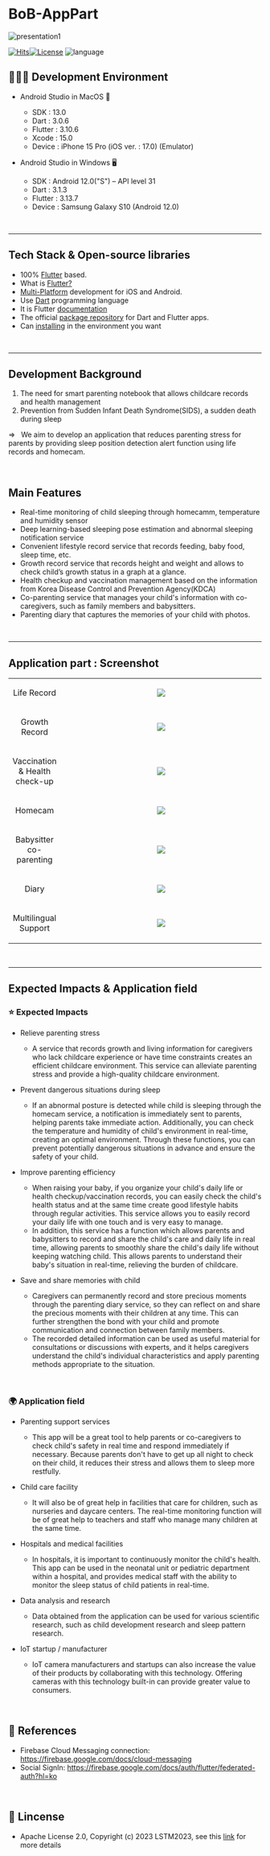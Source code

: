 # BoB-AppPart
![presentation1](https://github.com/LSTM2023/BoB-AppPart/assets/87134443/a6e0bae9-ad96-44b4-82f3-4157707e2e69)

<p align="center">
	
[
![Hits](https://hits.seeyoufarm.com/api/count/incr/badge.svg?url=https%3A%2F%2Fgithub.com%2FLSTM2023%2FBoB-AppPart&count_bg=%2379C83D&title_bg=%23555555&icon=&icon_color=%23E7E7E7&title=hits&edge_flat=false)![License](https://img.shields.io/badge/License-Apache%202.0-blue.svg)](https://opensource.org/licenses/Apache-2.0) ![language](https://img.shields.io/badge/language-flutter-yellow)
</p>


## 🧑🏻‍💻 Development Environment
-	Android Studio in MacOS 📱
    - SDK : 13.0
    - Dart : 3.0.6
    - Flutter : 3.10.6
    - Xcode : 15.0
    - Device : iPhone 15 Pro (iOS ver. : 17.0) (Emulator)

-	Android Studio in Windows 🖥️
    - SDK : Android 12.0("S") – API level 31
    - Dart : 3.1.3
    - Flutter : 3.13.7
    - Device : Samsung Galaxy S10 (Android 12.0)

<br>
<hr>

## Tech Stack & Open-source libraries
- 100% [Flutter](https://flutter.dev/) based.
- What is [Flutter?](https://aws.amazon.com/ko/what-is/flutter/)
- [Multi-Platform](https://flutter.dev/multi-platform) development for iOS and Android.
- Use [Dart](https://dart.dev/) programming language
- It is Flutter [documentation](https://docs.flutter.dev/)
- The official [package repository](https://pub.dev/) for Dart and Flutter apps.
- Can [installing](https://docs.flutter.dev/get-started/install) in the environment you want

<br>
<hr>

## Development Background

1. The need for smart parenting notebook that allows childcare records and health management
2. Prevention from Sudden Infant Death Syndrome(SIDS), a sudden death during sleep

&Rightarrow; &nbsp; We aim to develop an application that reduces parenting stress for parents by providing sleep position detection alert function using life records and homecam.

<br>

## Main Features

- Real-time monitoring of child sleeping through homecamm, temperature and humidity sensor
- Deep learning-based sleeping pose estimation and abnormal sleeping notification service
- Convenient lifestyle record service that records feeding, baby food, sleep time, etc.
- Growth record service that records height and weight and allows to check child’s growth status in a graph at a glance.
- Health checkup and vaccination management based on the information from Korea Disease Control and Prevention Agency(KDCA)
- Co-parenting service that manages your child's information with co-caregivers, such as family members and babysitters.
- Parenting diary that captures the memories of your child with photos.

<br>
<hr>

## Application part : Screenshot

<table width="10%">
  <tbody>
    <tr>
      <td width='20%' align=center>
        <p>Life Record</p>
      </td>
      <td align=center>
        <img src="https://github.com/LSTM2023/BoB-AppPart/assets/87134427/802e4854-c0b9-4d51-86bf-80a5113b326c">
      </td>
    </tr>
    <tr>
      <td width='20%' align=center>
        <p>Growth Record</p>
      </td>
      <td align=center>
        <img src="https://github.com/LSTM2023/BoB-AppPart/assets/87134427/49bc6ce7-5f65-4641-9807-703412f5386f">
      </td>
    </tr>
    <tr>
      <td width='20%' align=center>
        <p>Vaccination & Health check-up</p>
      </td>      
      <td align=center>
        <img src="https://github.com/LSTM2023/BoB-AppPart/assets/87134427/bff1b418-acb8-4648-a7c5-60d6b4118421">
      </td>
    </tr>
    <tr>
      <td width='20%' align=center>
        <p>Homecam</p>
      </td>
      <td align=center>
        <img src="https://github.com/LSTM2023/BoB-AppPart/assets/87134427/a7e35d43-3940-436a-a114-19d3a58285ca">
      </td>
    </tr>     
    <tr>
      <td width='20%' align=center>
        <p>Babysitter co-parenting</p>
      </td>
      <td align=center>
        <img src="https://github.com/LSTM2023/BoB-AppPart/assets/87134427/cb2b474e-98fd-457f-860e-b9671b3e90e6">
      </td>
    </tr>
    <tr>
      <td width='20%' align=center>
        <p>Diary</p>
      </td>
      <td align=center>
        <img src="https://github.com/LSTM2023/BoB-AppPart/assets/87134427/cbb9728e-3cf0-4d88-b622-1724f110ef13">
      </td>
    </tr> 
    <tr>
      <td width='20%' align=center>
        <p>Multilingual Support</p>
      </td>
      <td align=center>
        <img src="https://github.com/LSTM2023/BoB-AppPart/assets/87134427/22958788-422c-46a5-9a13-4ec39599cb3e">
      </td>
    </tr> 
  </tbody>
</table>

<br>
<hr>

## Expected Impacts & Application field
### ⭐️ Expected Impacts 
- Relieve parenting stress
	- A service that records growth and living information for caregivers who lack childcare experience or have time constraints creates an efficient childcare environment. This service can alleviate parenting stress and provide a high-quality childcare environment.

- Prevent dangerous situations during sleep
	- If an abnormal posture is detected while child is sleeping through the homecam service, a notification is immediately sent to parents, helping parents take immediate action. Additionally, you can check the temperature and humidity of child's environment in real-time, creating an optimal environment. Through these functions, you can prevent potentially dangerous situations in advance and ensure the safety of your child.

- Improve parenting efficiency
	- When raising your baby, if you organize your child's daily life or health checkup/vaccination records, you can easily check the child's health status and at the same time create good lifestyle habits through regular activities. This service allows you to easily record your daily life with one touch and is very easy to manage.
 	- In addition, this service has a function which allows parents and babysitters to record and share the child's care and daily life in real time, allowing parents to smoothly share the child's daily life without keeping watching child. This allows parents to understand their baby's situation in real-time, relieving the burden of childcare.

- Save and share memories with child
  	- Caregivers can permanently record and store precious moments through the parenting diary service, so they can reflect on and share the precious moments with their children at any time. This can further strengthen the bond with your child and promote communication and connection between family members.
	- The recorded detailed information can be used as useful material for consultations or discussions with experts, and it helps caregivers understand the child's individual characteristics and apply parenting methods appropriate to the situation.

<br>

### 🌍 Application field
- Parenting support services
	- This app will be a great tool to help parents or co-caregivers to check child's safety in real time and respond immediately if necessary. Because parents don't have to get up all night to check on their child, it reduces their stress and allows them to sleep more restfully.

- Child care facility
	- It will also be of great help in facilities that care for children, such as nurseries and daycare centers. The real-time monitoring function will be of great help to teachers and staff who manage many children at the same time.

- Hospitals and medical facilities
	- In hospitals, it is important to continuously monitor the child's health. This app can be used in the neonatal unit or pediatric department within a hospital, and provides medical staff with the ability to monitor the sleep status of child patients in real-time.

- Data analysis and research
	- Data obtained from the application can be used for various scientific research, such as child development research and sleep pattern research.

- IoT startup / manufacturer
	- IoT camera manufacturers and startups can also increase the value of their products by collaborating with this technology. Offering cameras with this technology built-in can provide greater value to consumers.

<br>

## 📎 References
- Firebase Cloud Messaging connection: https://firebase.google.com/docs/cloud-messaging 
- Social SignIn: https://firebase.google.com/docs/auth/flutter/federated-auth?hl=ko

<br>

## 📖 Lincense
- Apache License 2.0, Copyright (c) 2023 LSTM2023, see this [link](https://github.com/LSTM2023/BoB-AppPart/blob/main/LICENSE) for more details
